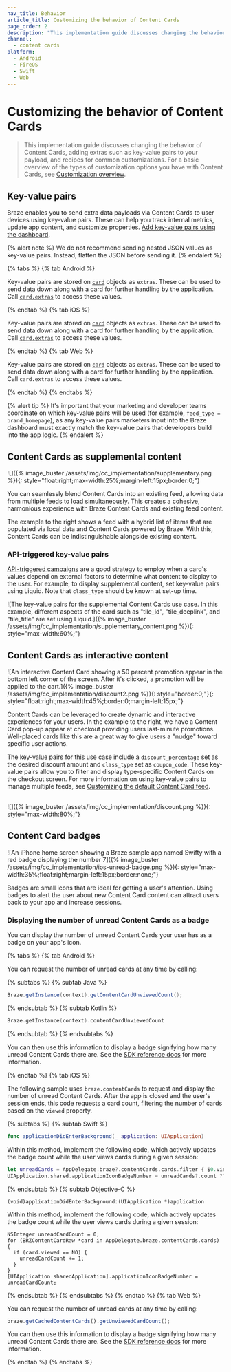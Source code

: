 ```yaml
---
nav_title: Behavior
article_title: Customizing the behavior of Content Cards
page_order: 2
description: "This implementation guide discusses changing the behavior of Content Cards, adding extras such as key-value pairs to your payload, and recipes for common customizations."
channel:
  - content cards
platform:
  - Android
  - FireOS
  - Swift
  - Web
---
```


# Customizing the behavior of Content Cards

> This implementation guide discusses changing the behavior of Content Cards, adding extras such as key-value pairs to your payload, and recipes for common customizations. For a basic overview of the types of customization options you have with Content Cards, see [Customization overview]({{site.baseurl}}/developer_guide/getting_started/customization_overview). 

## Key-value pairs

Braze enables you to send extra data payloads via Content Cards to user devices using key-value pairs. These can help you track internal metrics, update app content, and customize properties. [Add key-value pairs using the dashboard]({{site.baseurl}}/user_guide/message_building_by_channel/content_cards/create#step-4-configure-additional-settings-optional). 
 
{% alert note %}
We do not recommend sending nested JSON values as key-value pairs. Instead, flatten the JSON before sending it. 
{% endalert %}

{% tabs %}
{% tab Android %}

Key-value pairs are stored on <a href="https://braze-inc.github.io/braze-android-sdk/kdoc/braze-android-sdk/com.braze.models.cards/-card/#-2118252107%2FProperties%2F-1725759721" target="_blank">`card`</a> objects as `extras`. These can be used to send data down along with a card for further handling by the application. Call <a href="https://braze-inc.github.io/braze-android-sdk/kdoc/braze-android-sdk/com.braze.models.cards/-card/extras.html" target="_blank">`card.extras`</a> to access these values.

{% endtab %}
{% tab iOS %}

Key-value pairs are stored on <a href="https://braze-inc.github.io/braze-swift-sdk/documentation/brazekit/braze/contentcard" target="_blank">`card`</a> objects as `extras`. These can be used to send data down along with a card for further handling by the application. Call <a href="https://braze-inc.github.io/braze-swift-sdk/documentation/brazekit/braze/contentcard/data-swift.struct/extras" target="_blank">`card.extras`</a> to access these values.

{% endtab %}
{% tab Web %}

Key-value pairs are stored on <a href="https://js.appboycdn.com/web-sdk/latest/doc/classes/braze.card.html" target="_blank">`card`</a> objects as `extras`. These can be used to send data down along with a card for further handling by the application. Call `card.extras` to access these values.

{% endtab %}
{% endtabs %}

{% alert tip %}
It's important that your marketing and developer teams coordinate on which key-value pairs will be used (for example, `feed_type = brand_homepage`), as any key-value pairs marketers input into the Braze dashboard must exactly match the key-value pairs that developers build into the app logic.
{% endalert %}

## Content Cards as supplemental content

![]({% image_buster /assets/img/cc_implementation/supplementary.png %}){: style="float:right;max-width:25%;margin-left:15px;border:0;"}

You can seamlessly blend Content Cards into an existing feed, allowing data from multiple feeds to load simultaneously. This creates a cohesive, harmonious experience with Braze Content Cards and existing feed content.

The example to the right shows a feed with a hybrid list of items that are populated via local data and Content Cards powered by Braze. With this, Content Cards can be indistinguishable alongside existing content.

### API-triggered key-value pairs

[API-triggered campaigns]({{site.baseurl}}/user_guide/engagement_tools/campaigns/building_campaigns/delivery_types/api_triggered_delivery/) are a good strategy to employ when a card's values depend on external factors to determine what content to display to the user. For example, to display supplemental content, set key-value pairs using Liquid. Note that `class_type` should be known at set-up time.

![The key-value pairs for the supplemental Content Cards use case. In this example, different aspects of the card such as "tile_id", "tile_deeplink", and "tile_title" are set using Liquid.]({% image_buster /assets/img/cc_implementation/supplementary_content.png %}){: style="max-width:60%;"}

## Content Cards as interactive content
![An interactive Content Card showing a 50 percent promotion appear in the bottom left corner of the screen. After it's clicked, a promotion will be applied to the cart.]({% image_buster /assets/img/cc_implementation/discount2.png %}){: style="border:0;"}{: style="float:right;max-width:45%;border:0;margin-left:15px;"} 

Content Cards can be leveraged to create dynamic and interactive experiences for your users. In the example to the right, we have a Content Card pop-up appear at checkout providing users last-minute promotions. Well-placed cards like this are a great way to give users a "nudge" toward specific user actions. 

The key-value pairs for this use case include a `discount_percentage` set as the desired discount amount and `class_type` set as `coupon_code`. These key-value pairs allow you to filter and display type-specific Content Cards on the checkout screen. For more information on using key-value pairs to manage multiple feeds, see [Customizing the default Content Card feed]({{site.baseurl}}/developer_guide/customization_guides/content_cards/customizing_feed/#multiple-feeds). 
<br>
<br>

![]({% image_buster /assets/img/cc_implementation/discount.png %}){: style="max-width:80%;"} 

## Content Card badges

![An iPhone home screen showing a Braze sample app named Swifty with a red badge displaying the number 7]({% image_buster /assets/img/cc_implementation/ios-unread-badge.png %}){: style="max-width:35%;float:right;margin-left:15px;border:none;"}

Badges are small icons that are ideal for getting a user's attention. Using badges to alert the user about new Content Card content can attract users back to your app and increase sessions.

### Displaying the number of unread Content Cards as a badge

You can display the number of unread Content Cards your user has as a badge on your app's icon. 

{% tabs %}
{% tab Android %}

You can request the number of unread cards at any time by calling:

{% subtabs %}
{% subtab Java %}

```java
Braze.getInstance(context).getContentCardUnviewedCount();
```

{% endsubtab %}
{% subtab Kotlin %}

```kotlin
Braze.getInstance(context).contentCardUnviewedCount
```

{% endsubtab %}
{% endsubtabs %}

You can then use this information to display a badge signifying how many unread Content Cards there are. See the <a href="https://braze-inc.github.io/braze-android-sdk/kdoc/braze-android-sdk/com.braze/-i-braze/get-content-card-unviewed-count.html" target="_blank">SDK reference docs</a> for more information.


{% endtab %}
{% tab iOS %}

The following sample uses `braze.contentCards` to request and display the number of unread Content Cards. After the app is closed and the user's session ends, this code requests a card count, filtering the number of cards based on the `viewed` property.

{% subtabs %}
{% subtab Swift %}

```swift
func applicationDidEnterBackground(_ application: UIApplication)
```

Within this method, implement the following code, which actively updates the badge count while the user views cards during a given session:

```swift
let unreadCards = AppDelegate.braze?.contentCards.cards.filter { $0.viewed == false }
UIApplication.shared.applicationIconBadgeNumber = unreadCards?.count ?? 0
```

{% endsubtab %}
{% subtab Objective-C %}

```objc
(void)applicationDidEnterBackground:(UIApplication *)application
```

Within this method, implement the following code, which actively updates the badge count while the user views cards during a given session:

```objc
NSInteger unreadCardCount = 0;
for (BRZContentCardRaw *card in AppDelegate.braze.contentCards.cards) {
  if (card.viewed == NO) {
    unreadCardCount += 1;
  }
}
[UIApplication sharedApplication].applicationIconBadgeNumber = unreadCardCount;
```

{% endsubtab %}
{% endsubtabs %}
{% endtab %}
{% tab Web %}

You can request the number of unread cards at any time by calling:

```javascript
braze.getCachedContentCards().getUnviewedCardCount();
```

You can then use this information to display a badge signifying how many unread Content Cards there are. See the <a href="https://js.appboycdn.com/web-sdk/latest/doc/classes/braze.contentcards.html" target="_blank">SDK reference docs</a> for more information.

{% endtab %}
{% endtabs %}


